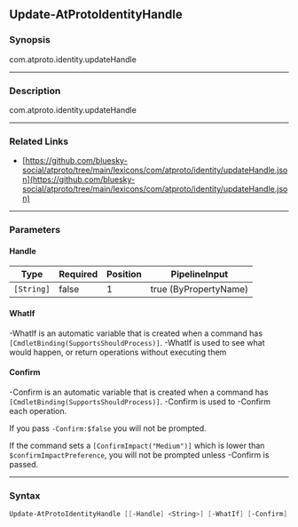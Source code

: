 Update-AtProtoIdentityHandle
----------------------------




### Synopsis
com.atproto.identity.updateHandle



---


### Description

com.atproto.identity.updateHandle



---


### Related Links
* [https://github.com/bluesky-social/atproto/tree/main/lexicons/com/atproto/identity/updateHandle.json](https://github.com/bluesky-social/atproto/tree/main/lexicons/com/atproto/identity/updateHandle.json)





---


### Parameters
#### **Handle**




|Type      |Required|Position|PipelineInput        |
|----------|--------|--------|---------------------|
|`[String]`|false   |1       |true (ByPropertyName)|



#### **WhatIf**
-WhatIf is an automatic variable that is created when a command has ```[CmdletBinding(SupportsShouldProcess)]```.
-WhatIf is used to see what would happen, or return operations without executing them
#### **Confirm**
-Confirm is an automatic variable that is created when a command has ```[CmdletBinding(SupportsShouldProcess)]```.
-Confirm is used to -Confirm each operation.

If you pass ```-Confirm:$false``` you will not be prompted.


If the command sets a ```[ConfirmImpact("Medium")]``` which is lower than ```$confirmImpactPreference```, you will not be prompted unless -Confirm is passed.



---


### Syntax
```PowerShell
Update-AtProtoIdentityHandle [[-Handle] <String>] [-WhatIf] [-Confirm] [<CommonParameters>]
```
